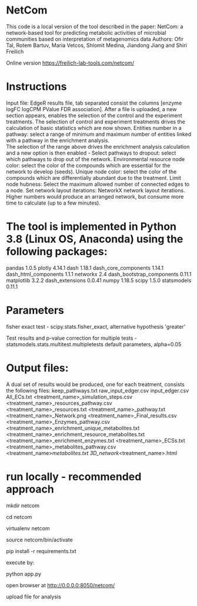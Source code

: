 # NetCom 
This code is a local version of the tool described in the paper:
NetCom: a network-based tool for predicting metabolic activities of
microbial communities based on interpretation of metagenomics data
Authors: Ofir Tal, Rotem Bartuv, Maria Vetcos, Shlomit Medina, Jiandong
Jiang and Shiri Freilich

Online version
https://freilich-lab-tools.com/netcom/

# Instructions
Input file: EdgeR results file, tab separated consist the columns [enzyme	logFC	logCPM	PValue	FDR	association].
After a file is uploaded, a new section appears, enables the selection of the control and the experiment treatments. 
The selection of control and experiment treatments drives the calculation of basic statistics which are now shown.
Entities number in a pathway: select a range of minimum and maximum number of entities linked with a pathway in the enrichment analysis.  
The selection of the range above drives the enrichment analysis calculation and a new option is then enabled - 
Select pathways to dropout: select which pathways to drop out of the network.
Environmental resource node color: select the color of the compounds which are essential for the network to develop (seeds).
Unique node color: select the color of the compounds which are differentially abundant due to the treatment.
Limit node hubness: Select the maximum allowed number of connected edges to a node.
Set network layout iterations: NetworkX network layout iterations. Higher numbers would produce an arranged network, but consume more time to calculate (up to a few minutes).

# The tool is implemented in Python 3.8 (Linux OS, Anaconda) using the following packages:
pandas 1.0.5
plotly 4.14.1
dash 1.18.1
dash_core_components 1.14.1
dash_html_components 1.1.1
networkx 2.4
dash_bootstrap_components 0.11.1
matplotlib 3.2.2
dash_extensions 0.0.41
numpy 1.18.5
scipy 1.5.0
statsmodels 0.11.1

# Parameters
fisher exact test - scipy.stats.fisher_exact, alternative hypothesis 'greater'

Test results and p-value correction for multiple tests - statsmodels.stats.multitest.multipletests default parameters, alpha=0.05

# Output files:
A dual set of results would be produced, one for each treatment, consists the following files:
keep_pathways.txt
raw_input_edger.csv
input_edger.csv
All_ECs.txt
<treatment_name>_simulation_steps.csv
<treatment_name>_resources_pathway.csv
<treatment_name>_resources.txt
<treatment_name>_pathway.txt
<treatment_name>_Network.png
<treatment_name>_Final_results.csv
<treatment_name>_Enzymes_pathway.csv
<treatment_name>_enrichment_unique_metabolites.txt
<treatment_name>_enrichment_resource_metabolites.txt
<treatment_name>_enrichment_enzymes.txt
<treatment_name>_ECSs.txt
<treatment_name>_metabolites_pathway.csv
<treatment_name>_metabolites.txt
3D_network_<treatment_name>.html

# run locally - recommended approach

mkdir netcom

cd netcom

virtualenv netcom

source netcom/bin/activate 

pip install -r requirements.txt


execute by:

python app.py

open browser at http://0.0.0.0:8050/netcom/

upload file for analysis



